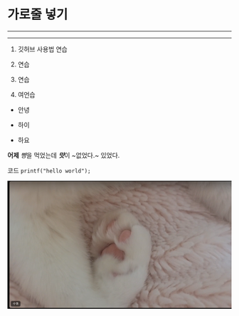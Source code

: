 # 가로줄 넣기
---
***
1. 깃허브 사용법 연습

2. 연습

3. 연습

4. 여언습

+ 안녕

- 하이

* 하요

**어제** *빵*을 먹었는데 ***맛***이 ~없었다.~ 있었다.

코드 `printf("hello world");`

![고양이 젤리](./젤리.png)
